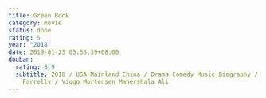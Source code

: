 ```yaml
---
title: Green Book
category: movie
status: done
rating: 5
year: "2018"
date: 2019-01-25 05:56:39+08:00
douban:
  rating: 8.9
  subtitle: 2018 / USA Mainland China / Drama Comedy Music Biography / Peter
    Farrelly / Viggo Mortensen Mahershala Ali
---
```



